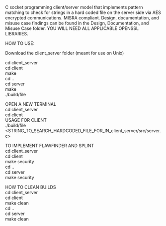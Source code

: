 C socket programming client/server model that implements pattern matching to check for strings in a hard coded file on the server side via AES encrypted communications. MISRA compliant. Design, documentation, and misuse case findings can be found in the Design, Documentation, and Misuse Case folder. YOU WILL NEED ALL APPLICABLE OPENSSL LIBRARIES.

HOW TO USE:

Download the client_server folder (meant for use on Unix)

cd client_server  
cd client  
make  
cd ..  
cd server  
make  
./build/file  

OPEN A NEW TERMINAL  
cd client_server  
cd client  
USAGE FOR CLIENT  
./build/file <STRING_TO_SEARCH_HARDCODED_FILE_FOR_IN_client_server/src/server.c>  

TO IMPLEMENT FLAWFINDER AND SPLINT  
cd client_server  
cd client  
make security  
cd ..  
cd server  
make security  

HOW TO CLEAN BUILDS  
cd client_server  
cd client  
make clean  
cd ..  
cd server  
make clean  
